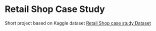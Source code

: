 # Retail Shop Case Study

Short project based on Kaggle dataset [Retail Shop case study Dataset](https://www.kaggle.com/amark720/retail-shop-case-study-dataset)
